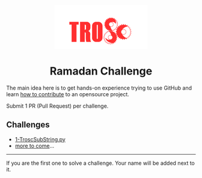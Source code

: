 <div align="center">
  <img src="./logo.png" />
  <h1>Ramadan Challenge</h1>
</div>


The main idea here is to get hands-on experience trying to use GitHub and learn [how to contribute](https://youtu.be/gnajwrgBNRw) to an opensource project.

Submit 1 PR (Pull Request) per challenge.

## Challenges
- [1-TroscSubString.py](./challenges/1-TroscSubString.py)
- [more to come](../../issues)...

---
If you are the first one to solve a challenge. Your name will be added next to it.
